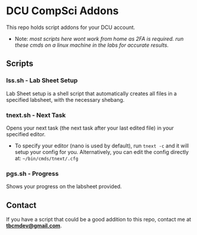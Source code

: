 # **DCU CompSci Addons**

This repo holds script addons for your DCU account.

- Note: *most scripts here wont work from home as 2FA is required. run these cmds on a linux machine in the labs for accurate results.*

## Scripts

### lss.sh - Lab Sheet Setup

Lab Sheet setup is a shell script that automatically creates all files in a specified labsheet, with the necessary shebang.

### tnext.sh - Next Task

Opens your next task (the next task after your last edited file) in your specified editor.
- To specify your editor (nano is used by default), run `tnext -c` and it will setup your config for you. Alternatively, you can edit the config directly at: `~/bin/cmds/tnext/.cfg`

### pgs.sh - Progress

Shows your progress on the labsheet provided.

## Contact

If you have a script that could be a good addition to this repo, contact me at **tbcmdev@gmail.com**.

